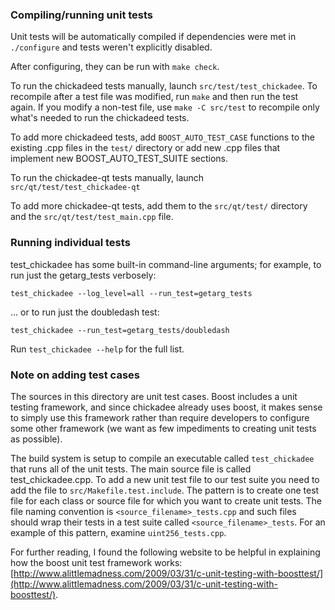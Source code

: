 ### Compiling/running unit tests

Unit tests will be automatically compiled if dependencies were met in `./configure`
and tests weren't explicitly disabled.

After configuring, they can be run with `make check`.

To run the chickadeed tests manually, launch `src/test/test_chickadee`. To recompile
after a test file was modified, run `make` and then run the test again. If you
modify a non-test file, use `make -C src/test` to recompile only what's needed
to run the chickadeed tests.

To add more chickadeed tests, add `BOOST_AUTO_TEST_CASE` functions to the existing
.cpp files in the `test/` directory or add new .cpp files that
implement new BOOST_AUTO_TEST_SUITE sections.

To run the chickadee-qt tests manually, launch `src/qt/test/test_chickadee-qt`

To add more chickadee-qt tests, add them to the `src/qt/test/` directory and
the `src/qt/test/test_main.cpp` file.

### Running individual tests

test_chickadee has some built-in command-line arguments; for
example, to run just the getarg_tests verbosely:

    test_chickadee --log_level=all --run_test=getarg_tests

... or to run just the doubledash test:

    test_chickadee --run_test=getarg_tests/doubledash

Run `test_chickadee --help` for the full list.

### Note on adding test cases

The sources in this directory are unit test cases.  Boost includes a
unit testing framework, and since chickadee already uses boost, it makes
sense to simply use this framework rather than require developers to
configure some other framework (we want as few impediments to creating
unit tests as possible).

The build system is setup to compile an executable called `test_chickadee`
that runs all of the unit tests.  The main source file is called
test_chickadee.cpp. To add a new unit test file to our test suite you need 
to add the file to `src/Makefile.test.include`. The pattern is to create 
one test file for each class or source file for which you want to create 
unit tests.  The file naming convention is `<source_filename>_tests.cpp` 
and such files should wrap their tests in a test suite 
called `<source_filename>_tests`. For an example of this pattern, 
examine `uint256_tests.cpp`.

For further reading, I found the following website to be helpful in
explaining how the boost unit test framework works:
[http://www.alittlemadness.com/2009/03/31/c-unit-testing-with-boosttest/](http://www.alittlemadness.com/2009/03/31/c-unit-testing-with-boosttest/).
